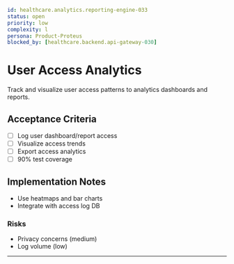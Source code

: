 ```yaml
id: healthcare.analytics.reporting-engine-033
status: open
priority: low
complexity: l
persona: Product-Proteus
blocked_by: [healthcare.backend.api-gateway-030]
```

# User Access Analytics

Track and visualize user access patterns to analytics dashboards and reports.

## Acceptance Criteria

- [ ] Log user dashboard/report access
- [ ] Visualize access trends
- [ ] Export access analytics
- [ ] 90% test coverage

## Implementation Notes

- Use heatmaps and bar charts
- Integrate with access log DB

### Risks

- Privacy concerns (medium)
- Log volume (low)

---

